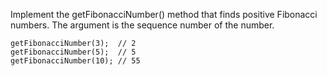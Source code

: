 Implement the getFibonacciNumber() method that finds positive Fibonacci numbers. 
The argument is the sequence number of the number.

````
getFibonacciNumber(3);  // 2
getFibonacciNumber(5);  // 5
getFibonacciNumber(10); // 55
